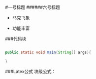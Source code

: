 #一号标题
######六号标题



- 马克飞象

- 功能丰富

###代码块
``` java

public static void main(String[] args){

}

```

###Latex公式
块级公式：

